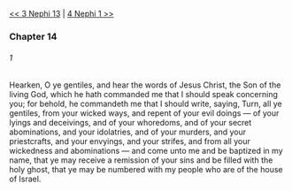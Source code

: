 [<< 3 Nephi 13](3%20Nephi%2013)  |  [4 Nephi 1 >>](4%20Nephi%201)

### Chapter 14
###### 1
Hearken, O ye gentiles, and hear the words of Jesus Christ, the Son of the living God, which he hath commanded me that I should speak concerning you; for behold, he commandeth me that I should write, saying, Turn, all ye gentiles, from your wicked ways, and repent of your evil doings — of your lyings and deceivings, and of your whoredoms, and of your secret abominations, and your idolatries, and of your murders, and your priestcrafts, and your envyings, and your strifes, and from all your wickedness and abominations — and come unto me and be baptized in my name, that ye may receive a remission of your sins and be filled with the holy ghost, that ye may be numbered with my people who are of the house of Israel.